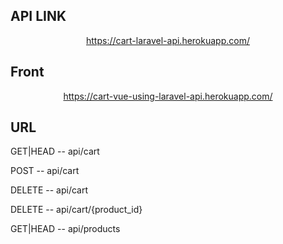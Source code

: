 ## API LINK
<p align="center">
<a href="https://cart-laravel-api.herokuapp.com/">https://cart-laravel-api.herokuapp.com/</a>
</p>

## Front
<p align="center">
<a href="https://cart-vue-using-laravel-api.herokuapp.com/">https://cart-vue-using-laravel-api.herokuapp.com/</a>
</p>

## URL

GET|HEAD -- api/cart

POST -- api/cart

DELETE -- api/cart

DELETE -- api/cart/{product_id}

GET|HEAD -- api/products
